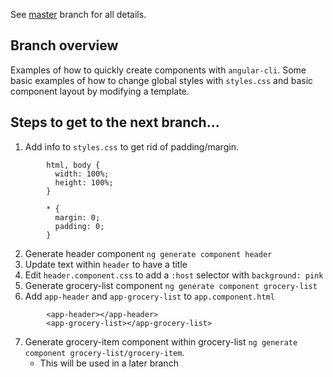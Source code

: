 See [master](https://github.com/dstanich/intro-to-angular-presentation) branch for all details.

## Branch overview
Examples of how to quickly create components with `angular-cli`.  Some basic examples of how to change global styles with `styles.css` and basic component layout by modifying a template.

## Steps to get to the next branch...
1.  Add info to `styles.css` to get rid of padding/margin.

```
        html, body {
          width: 100%;
          height: 100%;
        }

        * {
          margin: 0;
          padding: 0;
        }
```

2.  Generate header component `ng generate component header`
3.  Update text within `header` to have a title
4.  Edit `header.component.css` to add a `:host` selector with `background: pink`
5.  Generate grocery-list component `ng generate component grocery-list`
6.  Add `app-header` and `app-grocery-list` to `app.component.html`

```
        <app-header></app-header>
        <app-grocery-list></app-grocery-list>
```

7.  Generate grocery-item component within grocery-list `ng generate component grocery-list/grocery-item`.
    * This will be used in a later branch